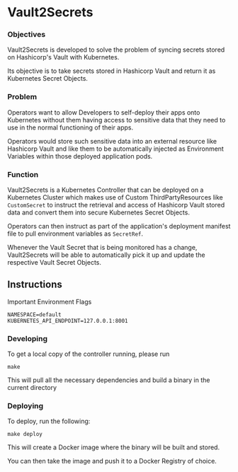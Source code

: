 # Vault2Secrets

### Objectives

Vault2Secrets is developed to solve the problem of syncing secrets stored on Hashicorp's Vault with Kubernetes.

Its objective is to take secrets stored in Hashicorp Vault and return it as Kubernetes Secret Objects.

### Problem

Operators want to allow Developers to self-deploy their apps onto Kubernetes without them having access to sensitive data that they need to use in the normal functioning of their apps.

Operators would store such sensitive data into an external resource like Hashicorp Vault and like them to be automatically injected as Environment Variables within those deployed application pods.

### Function

Vault2Secrets is a Kubernetes Controller that can be deployed on a Kubernetes Cluster which makes use of Custom ThirdPartyResources like `CustomSecret` to instruct the retrieval and access of Hashicorp Vault stored data and convert them into secure Kubernetes Secret Objects.

Operators can then instruct as part of the application's deployment manifest file to pull environment variables as `SecretRef`.

Whenever the Vault Secret that is being monitored has a change, Vault2Secrets will be able to automatically pick it up and update the respective Vault Secret Objects.


## Instructions

Important Environment Flags
```
NAMESPACE=default
KUBERNETES_API_ENDPOINT=127.0.0.1:8001
```

### Developing

To get a local copy of the controller running, please run

`make`

This will pull all the necessary dependencies and build a binary in the current directory

### Deploying

To deploy, run the following:

`make deploy`

This will create a Docker image where the binary will be built and stored.

You can then take the image and push it to a Docker Registry of choice.

